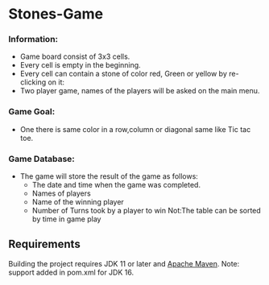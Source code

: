 # Stones-Game

###  Information:
- Game board consist of 3x3 cells.
- Every cell is empty in the beginning.
- Every cell can contain a stone of color red, Green or yellow by re-clicking on it:
- Two player game, names of the players will be asked on the main menu.
    
### Game Goal:
- One there is same color in a row,column or diagonal same like Tic tac toe.

### Game Database:
- The game will store the result of the game as follows:
	- The date and time when the game was completed.
	- Names of players
	- Name of the winning player
	- Number of Turns took by a player to win
Not:The table can be sorted by time in game play

## Requirements

Building the project requires JDK 11 or later and [Apache Maven](https://maven.apache.org/).
Note: support added in pom.xml for JDK 16.
